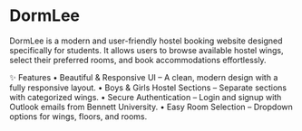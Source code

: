 # DormLee
DormLee is a modern and user-friendly hostel booking website designed specifically for students. It allows users to browse available hostel wings, select their preferred rooms, and book accommodations effortlessly.

✨ Features
	•	Beautiful & Responsive UI – A clean, modern design with a fully responsive layout.
	•	Boys & Girls Hostel Sections – Separate sections with categorized wings.
	•	Secure Authentication – Login and signup with Outlook emails from Bennett University.
	•	Easy Room Selection – Dropdown options for wings, floors, and rooms.
